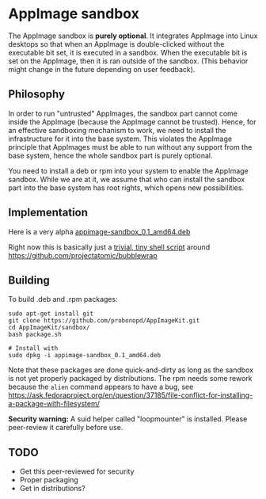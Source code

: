 # AppImage sandbox

The AppImage sandbox is __purely optional__. It integrates AppImage into Linux desktops so that when an AppImage is double-clicked without the executable bit set, it is executed in a sandbox. When the executable bit is set on the AppImage, then it is ran outside of the sandbox. (This behavior might change in the future depending on user feedback).

## Philosophy

In order to run "untrusted" AppImages, the sandbox part cannot come inside the AppImage (because the AppImage cannot be trusted). Hence, for an effective sandboxing mechanism to work, we need to install the infrastructure for it into the base system. This violates the AppImage principle that AppImages must be able to run without any support from the base system, hence the whole sandbox part is purely optional.

You need to install a deb or rpm into your system to enable the  AppImage sandbox. While we are at it, we assume that who can install the sandbox part into the base system has root rights, which opens new possibilities.

## Implementation

Here is a very alpha [appimage-sandbox_0.1_amd64.deb](https://github.com/probonopd/AppImageKit/releases/download/5/appimage-sandbox_0.1_amd64.deb)

Right now this is basically just a [trivial, tiny shell script](https://github.com/probonopd/AppImageKit/blob/master/sandbox/src/usr/bin/runappimage) around https://github.com/projectatomic/bubblewrap

## Building

To build .deb and .rpm packages:

```
sudo apt-get install git
git clone https://github.com/probonopd/AppImageKit.git
cd AppImageKit/sandbox/
bash package.sh 

# Install with
sudo dpkg -i appimage-sandbox_0.1_amd64.deb 
```
Note that these packages are done quick-and-dirty as long as the sandbox is not yet properly packaged by distributions.
The rpm needs some rework because the `alien` command appears to have a bug, see https://ask.fedoraproject.org/en/question/37185/file-conflict-for-installing-a-package-with-filesystem/

**Security warning:** A suid helper called "loopmounter" is installed. Please peer-review it carefully before use.

## TODO

* Get this peer-reviewed for security
* Proper packaging
* Get in distributions?
